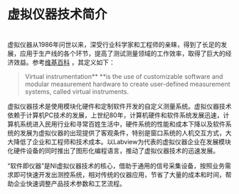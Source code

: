 # 虚拟仪器技术简介

# 

虚拟仪器从1986年问世以来，深受行业科学家和工程师的亲睐，得到了长足的发展，应用于生产线的各个环节，提高了测试测量领域的工作效率，取得了巨大的经济效益。参考[维基百科](https://en.wikipedia.org/wiki/Virtual_instrumentation)  ，其定义如下：

> Virtual instrumentation** **is the use of customizable software and modular measurement hardware to create user-defined measurement systems, called virtual instruments.

虚拟仪器技术是使用模块化硬件和定制软件开发的自定义测量系统。虚拟仪器技术依赖于计算机PC技术的发展，上世纪80年，计算机硬件和软件系统发展迅速，计算机系统进入民用行业和寻常百姓生活中，硬件系统的性能和成本下降以及软件系统的发展为虚拟仪器的出现提供了客观条件，特别是窗口系统的人机交互方式，大大降低了企业和工程师和技术成本。以Labview为代表的虚拟仪器企业在发展模块化硬件设备的同时推出了图形化编程语言，推动了虚拟仪器技术的迅速发展。

“软件即仪器”是NI虚拟仪器技术的核心，借助于通用的信号采集设备，按照业务需求即可快速开发出测控系统，相对传统的仪器应用，节省了大量的成本和时间，帮助企业快速调整产品技术参数和工艺流程。

